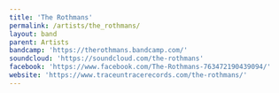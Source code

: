 ```yaml
---
title: 'The Rothmans'
permalink: /artists/the_rothmans/
layout: band
parent: Artists
bandcamp: 'https://therothmans.bandcamp.com/'
soundcloud: 'https://soundcloud.com/the-rothmans'
facebook: 'https://www.facebook.com/The-Rothmans-763472190439094/'
website: 'https://www.traceuntracerecords.com/the-rothmans/'
---
```

